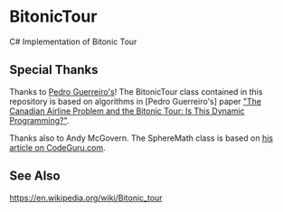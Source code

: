 # BitonicTour
C# Implementation of Bitonic Tour

## Special Thanks

Thanks to [Pedro Guerreiro's](http://www.researchgate.net/profile/Pedro_Guerreiro4)! The BitonicTour class contained in this repository is based on algorithms in [Pedro Guerreiro's] paper 
["The Canadian Airline Problem and the Bitonic Tour: Is This Dynamic Programming?"](http://www.researchgate.net/publication/228391119_The_Canadian_Airline_Problem_and_the_Bitonic_Tour_Is_This_Dynamic_Programming).

Thanks also to Andy McGovern. The SphereMath class is based on [his article on CodeGuru.com](http://www.codeguru.com/cpp/cpp/algorithms/article.php/c5115/Geographic-Distance-and-Azimuth-Calculations.htm).

## See Also

https://en.wikipedia.org/wiki/Bitonic_tour
